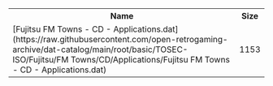 <table>
<tr><th>Name</th><th>Size</th></tr>
<tr><td>[Fujitsu FM Towns - CD - Applications.dat](https://raw.githubusercontent.com/open-retrogaming-archive/dat-catalog/main/root/basic/TOSEC-ISO/Fujitsu/FM Towns/CD/Applications/Fujitsu FM Towns - CD - Applications.dat)</td><td>1153</td></tr>
</table>
